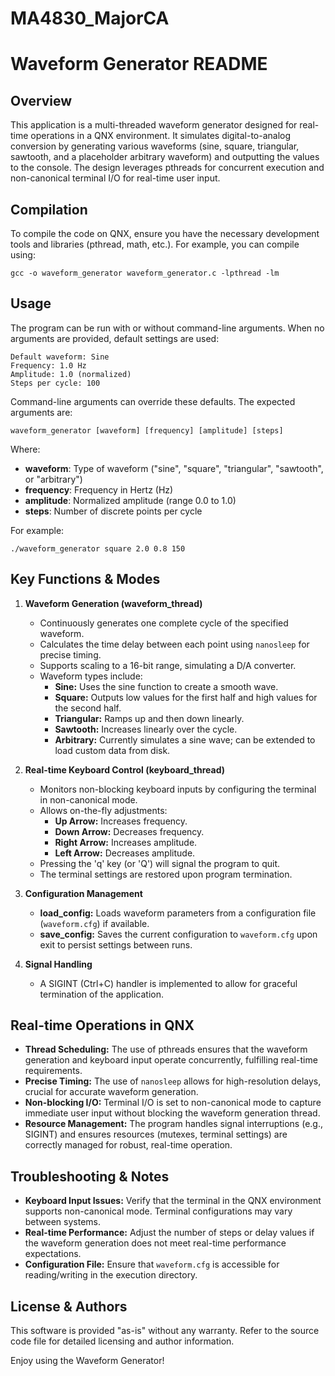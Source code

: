# MA4830_MajorCA

Waveform Generator README
=========================

Overview
--------
This application is a multi-threaded waveform generator designed for real-time operations in a QNX environment. It simulates digital-to-analog conversion by generating various waveforms (sine, square, triangular, sawtooth, and a placeholder arbitrary waveform) and outputting the values to the console. The design leverages pthreads for concurrent execution and non-canonical terminal I/O for real-time user input.

Compilation
-----------
To compile the code on QNX, ensure you have the necessary development tools and libraries (pthread, math, etc.). For example, you can compile using:
    
    gcc -o waveform_generator waveform_generator.c -lpthread -lm

Usage
-----
The program can be run with or without command-line arguments. When no arguments are provided, default settings are used:
    
    Default waveform: Sine
    Frequency: 1.0 Hz
    Amplitude: 1.0 (normalized)
    Steps per cycle: 100

Command-line arguments can override these defaults. The expected arguments are:

    waveform_generator [waveform] [frequency] [amplitude] [steps]

Where:
- **waveform**: Type of waveform ("sine", "square", "triangular", "sawtooth", or "arbitrary")
- **frequency**: Frequency in Hertz (Hz)
- **amplitude**: Normalized amplitude (range 0.0 to 1.0)
- **steps**: Number of discrete points per cycle

For example:
    
    ./waveform_generator square 2.0 0.8 150

Key Functions & Modes
---------------------
1. **Waveform Generation (waveform_thread)**
   - Continuously generates one complete cycle of the specified waveform.
   - Calculates the time delay between each point using `nanosleep` for precise timing.
   - Supports scaling to a 16-bit range, simulating a D/A converter.
   - Waveform types include:
     - **Sine:** Uses the sine function to create a smooth wave.
     - **Square:** Outputs low values for the first half and high values for the second half.
     - **Triangular:** Ramps up and then down linearly.
     - **Sawtooth:** Increases linearly over the cycle.
     - **Arbitrary:** Currently simulates a sine wave; can be extended to load custom data from disk.

2. **Real-time Keyboard Control (keyboard_thread)**
   - Monitors non-blocking keyboard inputs by configuring the terminal in non-canonical mode.
   - Allows on-the-fly adjustments:
     - **Up Arrow:** Increases frequency.
     - **Down Arrow:** Decreases frequency.
     - **Right Arrow:** Increases amplitude.
     - **Left Arrow:** Decreases amplitude.
   - Pressing the 'q' key (or 'Q') will signal the program to quit.
   - The terminal settings are restored upon program termination.

3. **Configuration Management**
   - **load_config:** Loads waveform parameters from a configuration file (`waveform.cfg`) if available.
   - **save_config:** Saves the current configuration to `waveform.cfg` upon exit to persist settings between runs.

4. **Signal Handling**
   - A SIGINT (Ctrl+C) handler is implemented to allow for graceful termination of the application.

Real-time Operations in QNX
----------------------------
- **Thread Scheduling:** The use of pthreads ensures that the waveform generation and keyboard input operate concurrently, fulfilling real-time requirements.
- **Precise Timing:** The use of `nanosleep` allows for high-resolution delays, crucial for accurate waveform generation.
- **Non-blocking I/O:** Terminal I/O is set to non-canonical mode to capture immediate user input without blocking the waveform generation thread.
- **Resource Management:** The program handles signal interruptions (e.g., SIGINT) and ensures resources (mutexes, terminal settings) are correctly managed for robust, real-time operation.

Troubleshooting & Notes
-----------------------
- **Keyboard Input Issues:** Verify that the terminal in the QNX environment supports non-canonical mode. Terminal configurations may vary between systems.
- **Real-time Performance:** Adjust the number of steps or delay values if the waveform generation does not meet real-time performance expectations.
- **Configuration File:** Ensure that `waveform.cfg` is accessible for reading/writing in the execution directory.

License & Authors
-----------------
This software is provided "as-is" without any warranty. Refer to the source code file for detailed licensing and author information.

Enjoy using the Waveform Generator!
